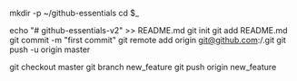 mkdir -p ~/github-essentials
cd $_

echo "# github-essentials-v2" >> README.md
git init
git add README.md
git commit -m "first commit"
git remote add origin git@github.com:<username>/<repository>.git
git push -u origin master

git checkout master
git branch new_feature
git push origin new_feature
